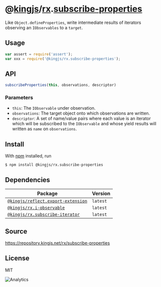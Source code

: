 # @[kingjs][@kingjs]/[rx][ns0].[subscribe-properties][ns1]
Like `Object.defineProperties`, write intermediate  results of iterators observing an `IObservables` to a `target`.
## Usage
```js
var assert = require('assert');
var xxx = require('@kingjs/rx.subscribe-properties');
```

## API
```ts
subscribeProperties(this, observations, descriptor)
```

### Parameters
- `this`: The `IObservable` under observation.
- `observations`: The target object onto which observations are written.
- `descriptor`: A set of name/value pairs where each value is an iterator  which will be subscribed to the `IObservable` and whose yield results will  written as `name` on `observations`.



## Install
With [npm](https://npmjs.org/) installed, run
```
$ npm install @kingjs/rx.subscribe-properties
```
## Dependencies
|Package|Version|
|---|---|
|[`@kingjs/reflect.export-extension`](https://www.npmjs.com/package/@kingjs/reflect.export-extension)|`latest`|
|[`@kingjs/rx.i-observable`](https://www.npmjs.com/package/@kingjs/rx.i-observable)|`latest`|
|[`@kingjs/rx.subscribe-iterator`](https://www.npmjs.com/package/@kingjs/rx.subscribe-iterator)|`latest`|
## Source
https://repository.kingjs.net/rx/subscribe-properties
## License
MIT

![Analytics](https://analytics.kingjs.net/rx/subscribe-properties)

[@kingjs]: https://www.npmjs.com/package/kingjs
[ns0]: https://www.npmjs.com/package/@kingjs/rx
[ns1]: https://www.npmjs.com/package/@kingjs/rx.subscribe-properties
